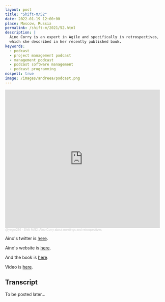```yaml
---
layout: post
title: "Shift-M/52"
date: 2022-01-19 12:00:00
place: Moscow, Russia
permalink: /shift-m/2021/52.html
description: |
  Aino Corry is an expert in Agile and specifically in retrospectives,
  which she described in her recently published book.
keywords:
  - podcast
  - project management podcast
  - management podcast
  - podcast software management
  - podcast programming
nospell: true
image: /images/andreea/podcast.png
---
```


<iframe width="100%" height="450" scrolling="no" frameborder="no" allow="autoplay" src="https://w.soundcloud.com/player/?url=https%3A//api.soundcloud.com/tracks/1202169799%3Fsecret_token%3Ds-XLRu9Ov08qF&color=%23ff5500&auto_play=false&hide_related=false&show_comments=true&show_user=true&show_reposts=false&show_teaser=true&visual=true"></iframe><div style="font-size: 10px; color: #cccccc;line-break: anywhere;word-break: normal;overflow: hidden;white-space: nowrap;text-overflow: ellipsis; font-family: Interstate,Lucida Grande,Lucida Sans Unicode,Lucida Sans,Garuda,Verdana,Tahoma,sans-serif;font-weight: 100;"><a href="https://soundcloud.com/yegor256" title="@yegor256" target="_blank" style="color: #cccccc; text-decoration: none;">@yegor256</a> · <a href="https://soundcloud.com/yegor256/shift-m52-aino-corry-about-meetings-and-retrospectives/s-XLRu9Ov08qF" title="Shift-M/52: Aino Corry about meetings and retrospectives" target="_blank" style="color: #cccccc; text-decoration: none;">Shift-M/52: Aino Corry about meetings and retrospectives</a></div>

Aino's twitter is [here](https://twitter.com/apaipi?lang=en).

Aino's website is [here](https://metadeveloper.com).

And the book is [here](https://amzn.to/3fREDOQ).

Video is [here](https://youtu.be/ByatpkT2-tI).

## Transcript

To be posted later...